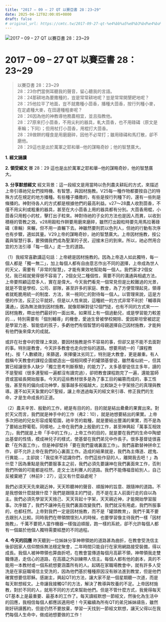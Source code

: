 ```yaml
---
title: "2017 – 09 – 27 QT 以賽亞書 28：23~29"
date: 2025-04-12T02:00:05+0800
draft: false
# original_url: https://cmtc.tw/2017-09-27-qt-%e4%bb%a5%e8%b3%bd%e4%ba%9e%e6%9b%b8-28%ef%bc%9a2329
---
```


![2017 – 09 – 27 QT 以賽亞書 28：23\~29](/images/qt.jpg   "2017 – 09 – 27 QT 以賽亞書 28：23\~29")

# 2017 – 09 – 27 QT 以賽亞書 28：23\~29

> 以賽亞書 28：23\~29  
> 28：23你們當側耳聽我的聲音，留心聽我的言語。  
> 28：24那耕地為要撒種的，豈是常常耕地呢？豈是常常開墾耙地呢？  
> 28：25他拉平了地面，豈不就撒種小茴香，播種大茴香，按行列種小麥，在定處種大麥，在田邊種粗麥呢？  
> 28：26因為他的神教導他務農相宜，並且指教他。  
> 28：27原來打小茴香，不用尖利的器具，軋大茴香，也不用碌碡（原文是車輪；下同）；但用杖打小茴香，用棍打大茴香。  
> 28：28做餅的糧食是用磨磨碎，因他不必常打；雖用碌碡和馬打散，卻不磨他。  
> 28：29這也是出於萬軍之耶和華─他的謀略奇妙；他的智慧廣大。

**1. 經文誦讀**

**2. 領受經文**
賽 28：29 這也是出於萬軍之耶和華─他的謀略奇妙，他的智慧廣大。

**3. 分享默想經文**
經文背景：這一段經文是用當時以色列農夫耕耘的方式，來描述上帝引導祂兒女們按時機、有智慧，與因材施教。V25每一種作物都要按自己的特殊方式在規定的地方播種。有些種子播撒的，有些是按行列種下的，還有一些則是條播的。神對待各人的方式都是根據他們的最高利益。v27～28農人收割茴香，不僅不用尖利或粗重的器具，甚至在大小茴香上用的器具都有分別。大茴香用棍，小茴香只用輕小的杖，擊打出子粒來。神對待祂的子女的方法也是因人而異，以收到積極的管教之效。v28用穀粒作餅要用磨來磨碎，雖然打出穀粒時要先用馬拉著碌碡（車輪）來輾，但不用一直輾下去。神雖然要刑罰以色列人，但祂的行動有次序也有步驟，適如其量。V29上帝的謀略奇妙，祂的智慧廣大。上帝因材施教，按公義與智慧行事，要預備我們成為聖潔的子民，迎接末日的到來。所以，祂必然用合宜的方法引導「每一個人」走一生的道路。

（1）我經常喜歡講這句話：上帝總是因材施教的。因為上帝造人如此獨特，每一個人都是「獨一無二」，加上每個人都有自由意志作出不同的選擇，上帝成為世人的天父，需要有「非常的智慧」，才能有果效地幫助每一個人。我們家才2個女兒，我已經就覺得很不容易了，2個女兒二種個性，需要不同的溝通與相處方法，上帝要照顧這麼多人，實在是偉大。今天我們看見一個常見但是比較難過的光景，就是不管是學校、公司、部隊，甚至許多的家庭、教會，為了方便管理起見，領導者就乾脆用統一的制度、方法，來一視同仁的對待每一個人。以管理來說，這是方便的作法，反正公平就好。但是以人性來說，這種統一的方式非常不利於「輔導與溝通」，因為無法做到因材施教。就像耶穌對徒12個門徒，也有不同的方式來一一因材施教，帶出他們最好的一面出來。如果班上有一個過動兒，或是學習能力較差的…，特別需要有「個別輔導」的機會，愛迪生曾被學校開除、愛因斯坦曾被認定是學習力差、智能低的孩子，多虧他們有個智慧的母親選擇自己因材施教，才能夠有他們後來偉大的成就。

或許在社會中的管理上來說，要因材施教是件不容易的事，但卻又是不能不去面對的事。特別是教會，今天許多教會也走向世俗的道路。想要用統一的「課程教材」、按「人數績效」來篩選，來擇優汰劣同工，特別是大教會，更是嚴重。有人戲稱今天教會的課程企圖塑造出一個相同模子的罐頭基督徒，雖然看似統一，但其實已經讓很多人缺少「獨立思考判斷察驗」的能力了。太多基督徒信主多年，讀的不是聖經（很多連聖經一遍都沒有讀完過），卻把教會課程跑完了一遍，還能當師資或當組長開始服事。今天的這些教材很多是為了事工目的編篡而成的，事工性強，甚至有的偏向成功神學，服事越多祝福越大，比較缺乏十字架捨己的真理與教導。還不如天天紥實的QT聖經，讓上帝透過每天的經文來引導、修正我們的生命，才是生命成長的正道。

（2）農夫辛苦、殷勤的工作，總是有目的的，目的就是結出纍纍的果實出來。對於天父而言，我們就是神手中的工作（弗2：10），就是祂想要結出的果實。上帝多次把祂的兒女形容成葡萄園，祂辛苦的栽種，就是要結出豐滿的果實，而不是為了要結出野葡萄。同樣地，上帝在我們身上殷勤的工作，甚至神興起「萬事互相效力」，我們就是上帝「手中的工作」，上帝工作的目的，就是要在我們的生命中陶塑出基督的性情，模成神兒子的樣式，使基督在我們弟兄中作長子。很多基督徒很喜歡「在外面工作」，但是神卻堅持「要在我們靈魂裏面工作」。我們喜歡替神拼命工作，卻不允許上帝在我們的心裏面工作。造成的結果就是，我們為主傳道、趕鬼、行異能…，主卻說：「我從來不認識你們，你們這些作惡的人，離開我去吧！」為什麼？因為重點是我們要服事主之前，我們必須先要讓神在我們裏面來工作，否則我們所做的可能都是枉然，走文士法利賽人的道路。我們不能傳福音給別人，自己反被棄絕了（林前9：27），這又有什麼益處呢？

我們必須天天先來親近神，天天聆聽神的聲音、順服神的旨意、跟隨神的道路。不是我想做什麼就做什麼？我們是跟隨主的門徒，而不是在主人前面行走的自以為主。我們必須先學習天天捨己、天天背起十字架，天天親近神，才能開始學習服事。次序錯了，我們不讓神先在我們裏面改變我們，我們就沒有用處，我們所服事的，也都枉然。上帝對我們一定是因材施教，而不是「罐頭教育」，我們千萬不要去跟別人比較。同時我們在帶領關懷別人的時候，也要學習像主待我們一樣「因材施教」，千萬不要把人當作機器一樣強迫順服，跑一樣的系統，卻不允許每個人都有一個屬於他個人獨特需要經歷的不同過程。

**4. 今天的回應**
昨天聽到一位姊妹分享神帶領她的道路甚為曲折，在教會受洗信主後卻因家人信仰關係無法穩定聚會，二年時間只能自行在家用網路接受裝備，得以成長。我個人被神帶領也算曲折吧，在教會當傳道每個月高薪不領，神帶領我走雙職傳道，走信心的道路，在高牆之外訓練帶人信主。每個人都有他的劇本，真的不能用一本教材或一個系統想要涵蓋所有的人。起碼在家職場教會中，就有許多人受洗是在家庭職場信主受洗的，因為他們基於種種原因沒有辦法進到教堂，但是他們確實想要信耶穌。感謝主，興起QT的方法，讓大家不是一個星期聽一次道，而是每天默想經文。上帝讓我接觸QT的方法，解決了教導與牧養的不足。上帝因材施教，對於不同的人，就用不同的方式來幫助他們。但是不管什麼方式，我覺得每天QT基本上是最重要、最基本的工作了。每天讀經默想一節經文，然後化為生活中的回應，我相信每個人都應該適用吧！今天繼續為所有QT的弟兄姊妹禱告，雖然剛好研讀舊約，但是仍然不要放棄，學習一天找到一節經文默想，讓天父得以在我們每個人生命中，做成祂想要做的工作！

